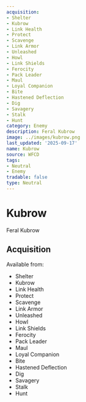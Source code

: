 ```yaml
---
acquisition:
- Shelter
- Kubrow
- Link Health
- Protect
- Scavenge
- Link Armor
- Unleashed
- Howl
- Link Shields
- Ferocity
- Pack Leader
- Maul
- Loyal Companion
- Bite
- Hastened Deflection
- Dig
- Savagery
- Stalk
- Hunt
category: Enemy
description: Feral Kubrow
image: ../images/kubrow.png
last_updated: '2025-09-17'
name: Kubrow
source: WFCD
tags:
- Neutral
- Enemy
tradable: false
type: Neutral
---
```


# Kubrow

Feral Kubrow

## Acquisition

Available from:
- Shelter
- Kubrow
- Link Health
- Protect
- Scavenge
- Link Armor
- Unleashed
- Howl
- Link Shields
- Ferocity
- Pack Leader
- Maul
- Loyal Companion
- Bite
- Hastened Deflection
- Dig
- Savagery
- Stalk
- Hunt

